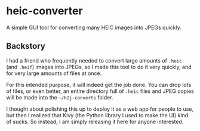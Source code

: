 # heic-converter

A simple GUI tool for converting many HEIC images into JPEGs quickly. 

## Backstory

I had a friend who frequently needed to convert large amounts of `.heic` (and `.heif`) images into JPEGs, so I made this tool to do it very quickly, and for very large amounts of files at once.

For this intended purpose, it will indeed get the job done. You can drop lots of files, or even better, an entire directory full of `.heic` files and JPEG copies will be made into the `~/h2j-converts` folder.

I thought about polishing this up to deploy it as a web app for people to use, but then I realized that Kivy (the Python library I used to make the UI) kind of sucks. So instead, I am simply releasing it here for anyone interested. 
